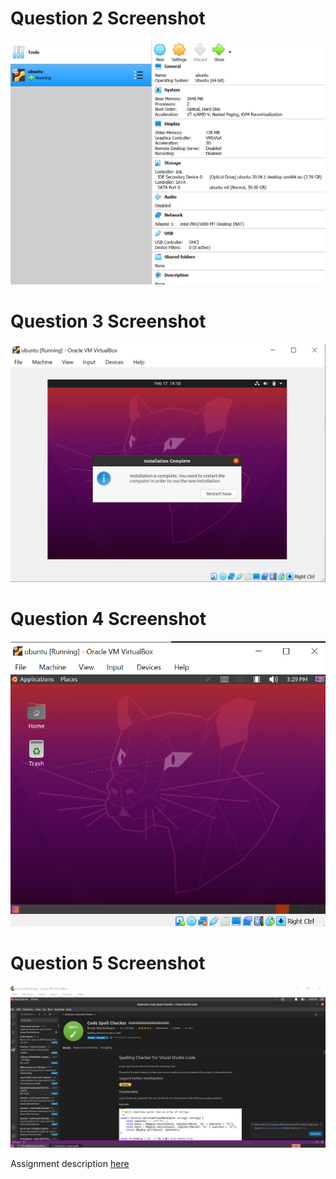 # Question 2 Screenshot

![q2a](../img/lab2img1.PNG)

# Question 3 Screenshot

![q3a](../img/lab2img2.PNG)

# Question 4 Screenshot

![q4a](../img/lab2img3.PNG)

# Question 5 Screenshot

![q5a](../img/lab2img4.PNG)

Assignment description [here](https://raw.githubusercontent.com/ra559/cis106/main/labs/lab2.md)